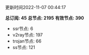 更新时间2022-11-07 00:44:17

**总订阅: 45**
**总节点: 2195**
**有效节点: 390**
- ssr节点: 6
- v2ray节点: 197
- trojan节点: 66
- ss节点: 121
